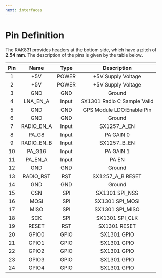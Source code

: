 ```yaml
---
next: interfaces
---
```


# Pin Definition

The RAK831 provides headers at the bottom side, which have a pitch of **2.54 mm**. The description of the pins is given by the table below. 

<rk-img
  src="/assets/images/datasheet/rak831/pin-assignment.jpg"
  width="100%"
  figure-number="1"
  caption="RAK831 LPWAN Gateway Module Pinout Diagram"
/>

|  Pin  |    Name    | Type  |         Description         |
| :---: | :--------: | :---: | :-------------------------: |
|   1   |    +5V     | POWER |     +5V Supply Voltage      |
|   2   |    +5V     | POWER |     +5V Supply Voltage      |
|   3   |    GND     |  GND  |           Ground            |
|   4   |  LNA_EN_A  | Input | SX1301 Radio C Sample Valid |
|   5   |    GND     |  GND  |  GPS Module LDO:Enable Pin  |
|   6   |    GND     |  GND  |           Ground            |
|   7   | RADIO_EN_A | Input |         SX1257_A_EN         |
|   8   |   PA_G8    | Input |          PA GAIN 0          |
|   9   | RADIO_EN_B | Input |         SX1257_B_EN         |
|  10   |   PA_G16   | Input |          PA GAIN 1          |
|  11   |  PA_EN_A   | Input |            PA EN            |
|  12   |    GND     |  GND  |           Ground            |
|  13   | RADIO_RST  |  RST  |      SX1257_A_B RESET       |
|  14   |    GND     |  GND  |           Ground            |
|  15   |    CSN     |  SPI  |       SX1301 SPI_NSS        |
|  16   |    MOSI    |  SPI  |       SX1301 SPI_MOSI       |
|  17   |    MISO    |  SPI  |       SX1301 SPI_MISO       |
|  18   |    SCK     |  SPI  |       SX1301 SPI_CLK        |
|  19   |   RESET    |  RST  |        SX1301 RESET         |
|  20   |   GPIO0    | GPIO  |         SX1301 GPIO         |
|  21   |   GPIO1    | GPIO  |         SX1301 GPIO         |
|  22   |   GPIO2    | GPIO  |         SX1301 GPIO         |
|  23   |   GPIO3    | GPIO  |         SX1301 GPIO         |
|  24   |   GPIO4    | GPIO  |         SX1301 GPIO         |


